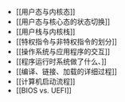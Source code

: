 *   [[用户态与内核态]]
*   [[用户态与核心态的状态切换]]
*   [[用户栈与内核栈]]
*   [[特权指令与非特权指令的划分]]
*   [[操作系统与应用程序的交互]]
*   [[程序运行时系统做了什么、]]
*   [[编译、链接、加载的详细过程]]
*   [[计算机启动流程]]
*   [[BIOS vs. UEFI]]
